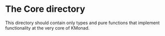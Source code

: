 # The Core directory

This directory should contain only types and pure functions that implement
functionality at the very core of KMonad. 
